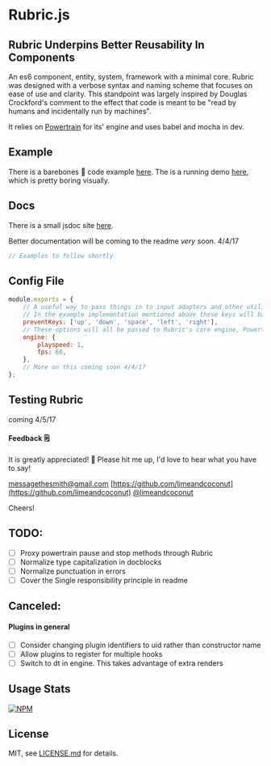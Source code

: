 # Rubric.js

## Rubric Underpins Better Reusability In Components

An es6 component, entity, system, framework with a minimal core. Rubric was designed with a verbose syntax and naming scheme that focuses on ease of use and clarity. This standpoint was largely inspired by Douglas Crockford's comment to the effect that code is meant to be "read by humans and incidentally run by machines".

It relies on [Powertrain](https://github.com/limeandcoconut/powertrain) for its' engine and uses babel and mocha in dev.

## Example
There is a barebones 🍖 code example [here](https://github.com/limeandcoconut/rubric-example).
The is a running  demo [here](http://rubric.thejacobsmith.com/), which is pretty boring visually.

## Docs

There is a small jsdoc site [here](http://docs.thejacobsmith.com/module-EntityManager.html).

Better documentation will be coming to the readme _very_ soon. 4/4/17

```js
// Examples to follow shortly
```

## Config File

```js
module.exports = {
    // A useful way to pass things in to input adapters and other utilities
    // In the example implementation mentioned above these keys will have preventDefault() called when they are pressed
    preventKeys: ['up', 'down', 'space', 'left', 'right'],
    // These options will all be passed to Rubric's core engine, Powertrain
    engine: {
        playspeed: 1,
        fps: 60,
    },
    // More on this coming soon 4/4/17
};

```

## Testing Rubric

coming 4/5/17

#### Feedback 🗒
It is greatly appreciated! 🎉
Please hit me up, I'd love to hear what you have to say!

[messagethesmith@gmail.com](messagethesmith@gmail.com)
[https://github.com/limeandcoconut](https://github.com/limeandcoconut)
[@limeandcoconut](https://twitter.com/limeandcoconut)

Cheers!

## TODO:

- [ ] Proxy powertrain pause and stop methods through Rubric
- [ ] Normalize type capitalization in docblocks
- [ ] Normalize punctuation in errors
- [ ] Cover the Single responsibility principle in readme

## Canceled:
#### Plugins in general
- [ ] Consider changing plugin identifiers to uid rather than constructor name
- [ ] Allow plugins to register for multiple hooks
- [ ] Switch to dt in engine. This takes advantage of extra renders

## Usage Stats

[![NPM](https://nodei.co/npm/rubricjs.png?downloads=true&downloadRank=true&stars=true)](https://nodei.co/npm/rubricjs/)

## License

MIT, see [LICENSE.md](http://github.com/limeandcoconut/rubricjs/blob/master/LICENSE.md) for details.
